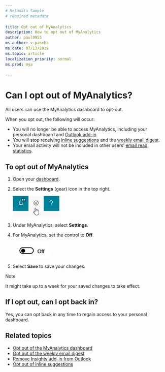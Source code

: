```yaml
---
# Metadata Sample
# required metadata

title: Opt out of MyAnalytics
description: How to opt out of MyAnalytics
author: paul9955
ms.author: v-pascha
ms.date: 07/13/2019
ms.topic: article
localization_priority: normal 
ms.prod: mya

---
```


# Can I opt out of MyAnalytics?

All users can use the MyAnalytics dashboard to opt-out.

When you opt out, the following will occur:

* You will no longer be able to access MyAnalytics, including your personal dashboard and [Outlook add-in](../use/add-in.md).
* You will stop receiving [inline suggestions](../use/mya-notifications.md) and the [weekly email digest](../use/email-digest.md).
* Your email activity will not be included in other users’ [email read statistics](../use/add-in.md#email-read-statistics).

## To opt out of MyAnalytics

1. Open your [dashboard](https://myanalytics.microsoft.com).
2. Select the **Settings** (gear) icon in the top right.

    ![MyAnalytics settings](../../Images/mya/use/mya-gear-settings.png)

3. Under MyAnalytics, select **Settings**.
4. For MyAnalytics, set the control to **Off**.

    ![Slider in off position](../../Images/mya/use/Slider-off.png)
  
5. Select **Save** to save your changes.

> [!NOTE]
> It might take up to a week for your saved changes to take effect.

## If I opt out, can I opt back in?

Yes, you can opt back in any time to regain access to your personal dashboard.

## Related topics

* [Opt out of the MyAnalytics dashboard](dashboard-2.md#opt-out-of-the-myanalytics-dashboard)
* [Opt out of the weekly email digest](email-digest-2.md#opt-out-of-email-digests)
* [Remove Insights add-in from Outlook](add-in.md#remove-insights-add-in-from-outlook)
* [Opt out of inline suggestions](mya-notifications.md#opt-out-of-inline-suggestions)